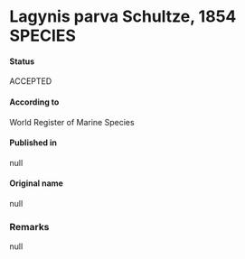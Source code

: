Lagynis parva Schultze, 1854 SPECIES
=======

#### Status
ACCEPTED

#### According to
World Register of Marine Species

#### Published in
null

#### Original name
null

### Remarks
null